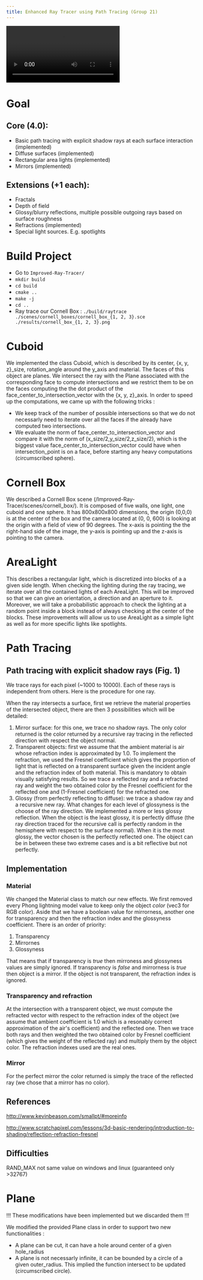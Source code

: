 ```yaml
---
title: Enhanced Ray Tracer using Path Tracing (Group 21)
---
```

<video src="../res/ICG-Final-Presentation-Video-Group21.mp4"></video>

# Goal
## Core (4.0):
- Basic path tracing with explicit shadow rays at each surface interaction (implemented)
- Diffuse surfaces (implemented)
- Rectangular area lights (implemented)
- Mirrors (implemented)

## Extensions (+1 each):
- Fractals
- Depth of field
- Glossy/blurry reflections, multiple possible outgoing rays based on surface roughness
- Refractions (implemented)
- Special light sources. E.g. spotlights

# Build Project
- Go to `Improved-Ray-Tracer/`
- `mkdir build`
- `cd build`
- `cmake ..`
- `make -j`
- `cd ..`
- Ray trace our Cornell Box : `./build/raytrace ./scenes/cornell_boxes/cornell_box_{1, 2, 3}.sce ./results/cornell_box_{1, 2, 3}.png`

# Cuboid
We implemented the class Cuboid, which is described by its center, {x, y, z}_size, rotation_angle around the y_axis and material. The faces of this object are planes. We intersect the ray with the Plane associated with the corresponding face to compute intersections and we restrict them to be on the faces computing the the dot product of the face_center_to_intersection_vector with the {x, y, z}_axis. In order to speed up the computations, we came up with the following tricks :

- We keep track of the number of possible intersections so that we do not necessarly need to iterate over all the faces if the already have computed two intersections.
- We evaluate the norm of face_center_to_intersection_vector and compare it with the norm of (x_size/2,y_size/2,z_size/2), which is the biggest value face_center_to_intersection_vector could have when intersection_point is on a face, before starting any heavy computations (circumscribed sphere).

# Cornell Box
We described a Cornell Box scene (/Improved-Ray-Tracer/scenes/cornell_box/). It is composed of five walls, one light, one cuboid and one sphere. It has 800x800x800 dimensions, the origin (0,0,0) is at the center of the box and the camera located at (0, 0, 600) is looking at the origin with a field of view of 90 degrees. The x-axis is pointing the the right-hand side of the image, the y-axis is pointing up and the z-axis is pointing to the camera.

# AreaLight
This describes a rectangular light, which is discretized into blocks of a a given side length. When checking the lighting during the ray tracing, we iterate over all the contained lights of each AreaLight. This will be improved so that we can give an orientation, a direction and an aperture to it. Moreover, we will take a probabilistic approach to check the lighting at a random point inside a block instead of always checking at the center of the blocks. These improvements will allow us to use AreaLight as a simple light as well as for more specific lights like spotlights.

# Path Tracing
## Path tracing with explicit shadow rays (Fig. 1)
We trace rays for each pixel (~1000 to 10000). Each of these rays is independent from others. Here is the procedure for one ray.

When the ray intersects a surface, first we retrieve the material properties of the intersected object, there are then 3 possibilities which will be detailed:
1. Mirror surface: for this one, we trace no shadow rays. The only color returned is the color returned by a recursive ray tracing in the reflected direction with respect the object normal.
2. Transparent objects: first we assume that the ambient material is air whose refraction index is approximated by 1.0. To implement the refraction, we used the Fresnel coefficient which gives the proportion of light that is reflected on a transparent surface given the incident angle and the refraction index of both material. This is mandatory to obtain visually satisfying results. So we trace a reflected ray and a refracted ray and weight the two obtained color by the Fresnel coefficient for the reflected one and (1-Fresnel coefficient) for the refracted one.
3. Glossy (from perfectly reflecting to diffuse): we trace a shadow ray and a recursive new ray. What changes for each level of glossyness is the choose of the ray direction. We implemented a more or less glossy reflection. When the object is the least glossy, it is perfectly diffuse (the ray direction traced for the recursive call is perfectly random in the hemisphere with respect to the surface normal). When it is the most glossy, the vector chosen is the perfectly reflected one. The object can be in between these two extreme cases and is a bit reflective but not perfectly.

## Implementation
### Material
We changed the Material class to match our new effects. We first removed every Phong lightning model value to keep only the object *color* (vec3 for RGB color). Aside that we have a boolean value for mirrorness, another one for transparency and then the refraction index and the glossyness coefficient. There is an order of priority:

1. Transparency
2. Mirrornes
3. Glossyness

That means that if transparency is *true* then mirroness and glossyness values are simply ignored. If transparency is *false* and mirrorness is *true* then object is a mirror. If the object is not transparent, the refraction index is ignored.

### Transparency and refraction
At the intersection with a transparent object, we must compute the refracted vector with respect to the refraction index of the object (we assume that ambient coefficient is 1.0 which is a resonably correct approximation of the air's coefficient) and the reflected one. Then we trace both rays and then weighted the two obtained color by Fresnel coefficient (which gives the weight of the reflected ray) and multiply them by the object color. The refraction indexes used are the real ones.

### Mirror
For the perfect mirror the color returned is simply the trace of the reflected ray (we chose that a mirror has no color).

## References
http://www.kevinbeason.com/smallpt/#moreinfo

http://www.scratchapixel.com/lessons/3d-basic-rendering/introduction-to-shading/reflection-refraction-fresnel


## Difficulties
RAND_MAX not same value on windows and linux (guaranteed only >32767)
# Plane
!!! These modifications have been implemented but we discarded them !!!

We modified the provided Plane class in order to support two new functionalities :

- A plane can be cut, it can have a hole around center of a given hole_radius
- A plane is not necessarly infinite, it can be bounded by a circle of a given outer_radius. This implied the function intersect to be updated (circumscribed circle).
